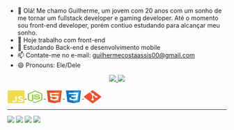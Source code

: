- 💬 Olá! Me chamo Guilherme, um jovem com 20 anos com um sonho de me tornar um fullstack developer e gaming developer. Até o momento sou front-end developer, porém contiuo estudando para alcançar meu sonho.
- 🔭 Hoje trabalho com front-end
- 🌱 Estudando Back-end e desenvolvimento mobile
- 📫 Contate-me no e-mail: guilhermecostaassis00@gmail.com
- 😄 Pronouns: Ele/Dele

<div align="center">
  <a href="https://github.com/ocosta818">
  <img height="180em" src="https://github-readme-stats.vercel.app/api?username=ocosta818&show_icons=true&theme=dark&include_all_commits=true&count_private=true"/>
  <img height="180em" src="https://github-readme-stats.vercel.app/api/top-langs/?username=ocosta818&layout=compact&langs_count=7&theme=dark"/>
</div>
  
  <div style="display: block"><br>
  <img align="center" alt="Rafa-Js" height="30" width="40" src="https://raw.githubusercontent.com/devicons/devicon/master/icons/javascript/javascript-plain.svg">
  <img align="center" alt="Rafa-CSS" height="30" width="40" src="https://raw.githubusercontent.com/devicons/devicon/master/icons/nodejs/nodejs-original.svg">
  <img align="center" alt="Rafa-HTML" height="30" width="40" src="https://raw.githubusercontent.com/devicons/devicon/master/icons/html5/html5-original.svg">
  <img align="center" alt="Rafa-CSS" height="30" width="40" src="https://raw.githubusercontent.com/devicons/devicon/master/icons/css3/css3-original.svg">
  <img align="center" alt="Rafa-CSS" height="30" width="40" src="https://raw.githubusercontent.com/devicons/devicon/master/icons/git/git-original.svg">
 
</div>
  <hr>
  <div> 
  
  <a href="https://www.instagram.com/cguilherme_17/" target="_blank"><img src="https://img.shields.io/badge/-Instagram-%23E4405F?style=for-the-badge&logo=instagram&logoColor=white" target="_blank"></a>
 <a href="https://discord.com/channels/@me" target="_blank"><img src="https://img.shields.io/badge/Discord-7289DA?style=for-the-badge&logo=discord&logoColor=white" target="_blank"></a> 
  <a href = "https://mail.google.com/mail/u/0/?tab=rm&ogbl#inbox"><img src="https://img.shields.io/badge/-Gmail-%23333?style=for-the-badge&logo=gmail&logoColor=white" target="_blank"></a>
  <a href="https://www.linkedin.com/in/guilherme-costa-assis-b5738a222/" target="_blank"><img src="https://img.shields.io/badge/-LinkedIn-%230077B5?style=for-the-badge&logo=linkedin&logoColor=white" target="_blank"></a> 
